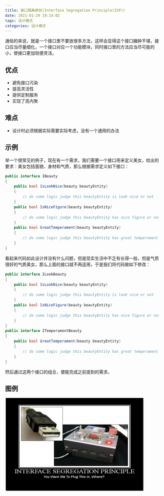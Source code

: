 ```yaml
---
title: 接口隔离原则(Interface Segregation Principle(ISP))
date: 2021-01-29 19:14:02
tags: 设计模式
categories: 设计模式
---
```


通俗的来说，就是一个接口里不要放很多方法，这样会显得这个接口臃肿不堪，接口应当尽量细化，一个接口对应一个功能模块，同时接口里的方法应当尽可能的小，使接口更加轻便灵活。

## 优点

* 避免接口污染
* 提高灵活性
* 提供定制服务
* 实现了高内聚

## 难点

* 设计时必须根据实际需要实际考虑，没有一个通用的办法

## 示例

举一个很常见的例子，现在有一个需求，我们需要一个接口用来定义美女，给出的要求：美女包括面貌、身材和气质，那么根据需求定义如下接口：

~~~ c#
public interface IBeauty
{
    public bool IsLookNice(beauty beautyEntity)
    {
        // do some logic judge this beautyEntity is look nice or not
    }
    public bool IsNiceFigure(beauty beautyEntity)
    {
        // do some logic judge this beautyEntity has nice figure or not
    }
    public bool GreatTemperament(beauty beautyEntity)
    {
        // do some logic judge this beautyEntity has great temperament or not
    }
}
~~~

看起来代码如此设计并没有什么问题，但是现实生活中不乏有长得一般，但是气质很好的气质美女，那么上面的接口就不再适用，于是我们将代码做如下修改：

~~~ c#
public interface ILookBeauty
{
    public bool IsLookNice(beauty beautyEntity)
    {
        // do some logic judge this beautyEntity is look nice or not
    }
    public bool IsNiceFigure(beauty beautyEntity)
    {
        // do some logic judge this beautyEntity has nice figure or not
    }
}
public interface ITemperamentBeauty
{
    public bool GreatTemperament(beauty beautyEntity)
    {
        // do some logic judge this beautyEntity has great temperament or not
    }
}
~~~

然后通过这两个接口的组合，便能完成之前提到的需求。

## 图例

![接口隔离原则](/images/DesignPattern/ISP.png)
